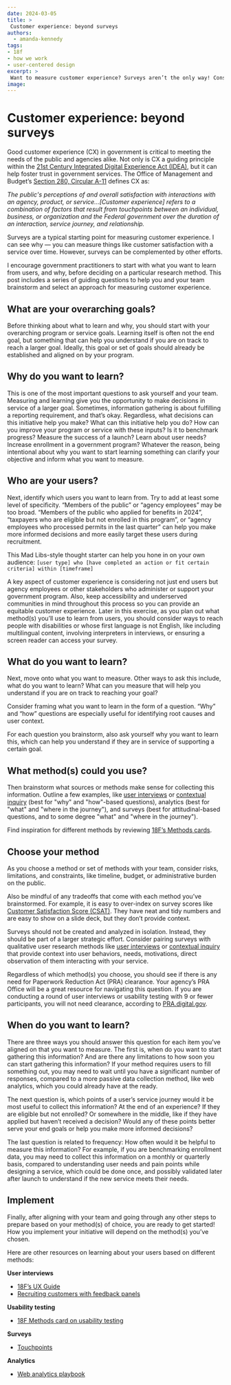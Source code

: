 ```yaml
---
date: 2024-03-05
title: >
 Customer experience: beyond surveys
authors: 
  - amanda-kennedy
tags: 
- 18f
- how we work
- user-centered design
excerpt: >
 Want to measure customer experience? Surveys aren’t the only way! Consider these guiding questions to help your team select an approach based on what you want to learn.
image:
---
```


# Customer experience: beyond surveys
Good customer experience (CX) in government is critical to meeting the needs of the public and agencies alike. Not only is CX a guiding principle within the [21st Century Integrated Digital Experience Act (IDEA)](https://digital.gov/resources/delivering-digital-first-public-experience/), but it can help foster trust in government services. The Office of Management and Budget’s [Section 280, Circular A-11](https://www.whitehouse.gov/wp-content/uploads/2018/06/s280.pdf) defines CX as:

_The public's perceptions of and overall satisfaction with interactions with an agency, product, or service…[Customer experience] refers to a combination of factors that result from touchpoints between an individual, business, or organization and   the Federal government over the duration of an interaction, service journey, and relationship._

Surveys are a typical starting point for measuring customer experience. I can see why — you can measure things like customer satisfaction with a service over time. However, surveys can be complemented by other efforts. 

I encourage government practitioners to start with what you want to learn from users, and why, before deciding on a particular research method. This post includes a series of guiding questions to help you and your team brainstorm and select an approach for measuring customer experience.

## What are your overarching goals?
Before thinking about what to learn and why, you should start with your overarching program or service goals. Learning itself is often not the end goal, but something that can help you understand if you are on track to reach a larger goal. Ideally, this goal or set of goals should already be established and aligned on by your program. 

## Why do you want to learn?
This is one of the most important questions to ask yourself and your team. Measuring and learning give you the opportunity to make decisions in service of a larger goal. Sometimes, information gathering is about fulfilling a reporting requirement, and that’s okay. Regardless, what decisions can this initiative help you make? What can this initiative help you do? How can you improve your program or service with these inputs? Is it to benchmark progress? Measure the success of a launch? Learn about user needs? Increase enrollment in a government program? Whatever the reason, being intentional about why you want to start learning something can clarify your objective and inform what you want to measure.

## Who are your users?
Next, identify which users you want to learn from. Try to add at least some level of specificity. “Members of the public” or “agency employees” may be too broad. “Members of the public who applied for benefits in 2024”, “taxpayers who are eligible but not enrolled in this program”, or “agency employees who processed permits in the last quarter” can help you make more informed decisions and more easily target these users during recruitment. 

This Mad Libs-style thought starter can help you hone in on your own audience: `[user type] who [have completed an action or fit certain criteria] within [timeframe]`

A key aspect of customer experience is considering not just end users but agency employees or other stakeholders who administer or support your government program.
Also, keep accessibility and underserved communities in mind throughout this process so you can provide an equitable customer experience. Later in this exercise, as you plan out what method(s) you’ll use to learn from users, you should consider ways to reach people with disabilities or whose first language is not English, like including multilingual content, involving interpreters in interviews, or ensuring a screen reader can access your survey.

## What do you want to learn?
Next, move onto what you want to measure. Other ways to ask this include, what do you want to learn? What can you measure that will help you understand if you are on track to reaching your goal? 

Consider framing what you want to learn in the form of a question. “Why” and “how” questions are especially useful for identifying root causes and user context. 

For each question you brainstorm, also ask yourself why you want to learn this, which can help you understand if they are in service of supporting a certain goal.

## What method(s) could you use?
Then brainstorm what sources or methods make sense for collecting this information. Outline a few examples, like [user interviews](https://guides.18f.gov/methods/discover/stakeholder-and-user-interviews/) or [contextual inquiry](https://guides.18f.gov/methods/discover/contextual-inquiry/) (best for "why" and "how"-based questions), analytics (best for "what" and "where in the journey"), and surveys (best for attitudinal-based questions, and to some degree "what" and "where in the journey"). 

Find inspiration for different methods by reviewing [18F’s Methods cards](https://guides.18f.gov/methods/).

## Choose your method
As you choose a method or set of methods with your team, consider risks, limitations, and constraints, like timeline, budget, or administrative burden on the public. 

Also be mindful of any tradeoffs that come with each method you’ve brainstormed. For example, it is easy to over-index on survey scores like [Customer Satisfaction Score (CSAT)](https://digital.gov/2016/08/05/csat-nps-ces-3-easy-ways-to-measure-customer-experience-cx/). They have neat and tidy numbers and are easy to show on a slide deck, but they don’t provide context.  

Surveys should not be created and analyzed in isolation. Instead, they should be part of a larger strategic effort. Consider pairing surveys with qualitative user research methods like [user interviews](https://guides.18f.gov/methods/discover/stakeholder-and-user-interviews/) or [contextual inquiry](https://guides.18f.gov/methods/discover/contextual-inquiry/) that provide context into user behaviors, needs, motivations, direct observation of them interacting with your service. 

Regardless of which method(s) you choose, you should see if there is any need for Paperwork Reduction Act (PRA) clearance. Your agency’s PRA Office will be a great resource for navigating this question. If you are conducting a round of user interviews or usability testing with 9 or fewer participants, you will not need clearance, according to [PRA.digital.gov](https://pra.digital.gov/do-i-need-clearance/).

## When do you want to learn?
There are three ways you should answer this question for each item you’ve aligned on that you want to measure. The first is, when do you want to start gathering this information? And are there any limitations to how soon you can start gathering this information? If your method requires users to fill something out, you may need to wait until you have a significant number of responses, compared to a more passive data collection method, like web analytics, which you could already have at the ready.

The next question is, which points of a user’s service journey would it be most useful to collect this information? At the end of an experience? If they are eligible but not enrolled? Or somewhere in the middle, like if they have applied but haven’t received a decision? Would any of these points better serve your end goals or help you make more informed decisions?

The last question is related to frequency: How often would it be helpful to measure this information? For example, if you are benchmarking enrollment data, you may need to collect this information on a monthly or quarterly basis, compared to understanding user needs and pain points while designing a service, which could be done once, and possibly validated later after launch to understand if the new service meets their needs.

## Implement
Finally, after aligning with your team and going through any other steps to prepare based on your method(s) of choice, you are ready to get started! How you implement your initiative will depend on the method(s) you’ve chosen. 

Here are other resources on learning about your users based on different methods:

**User interviews**
 - [18F’s UX Guide](https://guides.18f.gov/ux-guide/research/plan/)
 - [Recruiting customers with feedback panels](https://18f.gsa.gov/2024/02/01/gathering-feedback-with-customer-panels/)

**Usability testing**
 - [18F Methods card on usability testing](https://guides.18f.gov/methods/validate/usability-testing/)

**Surveys**
 - [Touchpoints](https://touchpoints.digital.gov/)

**Analytics**
 - [Web analytics playbook](https://digital.gov/guides/web-analytics-playbook/)

